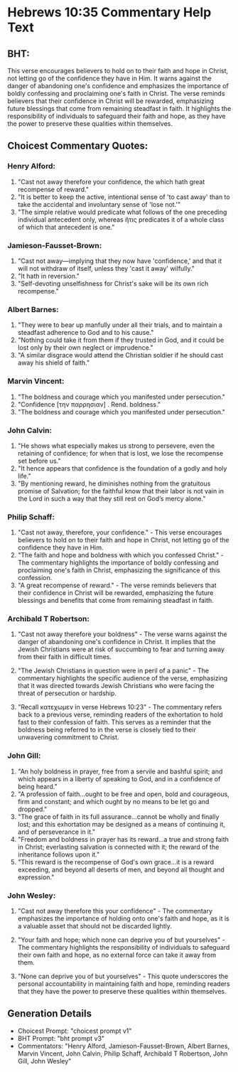 # Hebrews 10:35 Commentary Help Text

## BHT:
This verse encourages believers to hold on to their faith and hope in Christ, not letting go of the confidence they have in Him. It warns against the danger of abandoning one's confidence and emphasizes the importance of boldly confessing and proclaiming one's faith in Christ. The verse reminds believers that their confidence in Christ will be rewarded, emphasizing future blessings that come from remaining steadfast in faith. It highlights the responsibility of individuals to safeguard their faith and hope, as they have the power to preserve these qualities within themselves.

## Choicest Commentary Quotes:
### Henry Alford:
1. "Cast not away therefore your confidence, the which hath great recompense of reward." 
2. "It is better to keep the active, intentional sense of 'to cast away' than to take the accidental and involuntary sense of 'lose not.'"
3. "The simple relative would predicate what follows of the one preceding individual antecedent only, whereas ἥτις predicates it of a whole class of which that antecedent is one."

### Jamieson-Fausset-Brown:
1. "Cast not away—implying that they now have 'confidence,' and that it will not withdraw of itself, unless they 'cast it away' wilfully."
2. "It hath in reversion."
3. "Self-devoting unselfishness for Christ's sake will be its own rich recompense."

### Albert Barnes:
1. "They were to bear up manfully under all their trials, and to maintain a steadfast adherence to God and to his cause."
2. "Nothing could take it from them if they trusted in God, and it could be lost only by their own neglect or imprudence."
3. "A similar disgrace would attend the Christian soldier if he should cast away his shield of faith."

### Marvin Vincent:
1. "The boldness and courage which you manifested under persecution."
2. "Confidence [την παρρησιαν] . Rend. boldness."
3. "The boldness and courage which you manifested under persecution."

### John Calvin:
1. "He shows what especially makes us strong to persevere, even the retaining of confidence; for when that is lost, we lose the recompense set before us."
2. "It hence appears that confidence is the foundation of a godly and holy life."
3. "By mentioning reward, he diminishes nothing from the gratuitous promise of Salvation; for the faithful know that their labor is not vain in the Lord in such a way that they still rest on God’s mercy alone."

### Philip Schaff:
1. "Cast not away, therefore, your confidence." - This verse encourages believers to hold on to their faith and hope in Christ, not letting go of the confidence they have in Him.
2. "The faith and hope and boldness with which you confessed Christ." - The commentary highlights the importance of boldly confessing and proclaiming one's faith in Christ, emphasizing the significance of this confession.
3. "A great recompense of reward." - The verse reminds believers that their confidence in Christ will be rewarded, emphasizing the future blessings and benefits that come from remaining steadfast in faith.

### Archibald T Robertson:
1. "Cast not away therefore your boldness" - The verse warns against the danger of abandoning one's confidence in Christ. It implies that the Jewish Christians were at risk of succumbing to fear and turning away from their faith in difficult times.

2. "The Jewish Christians in question were in peril of a panic" - The commentary highlights the specific audience of the verse, emphasizing that it was directed towards Jewish Christians who were facing the threat of persecution or hardship.

3. "Recall κατεχωμεν in verse Hebrews 10:23" - The commentary refers back to a previous verse, reminding readers of the exhortation to hold fast to their confession of faith. This serves as a reminder that the boldness being referred to in the verse is closely tied to their unwavering commitment to Christ.

### John Gill:
1. "An holy boldness in prayer, free from a servile and bashful spirit; and which appears in a liberty of speaking to God, and in a confidence of being heard."
2. "A profession of faith...ought to be free and open, bold and courageous, firm and constant; and which ought by no means to be let go and dropped."
3. "The grace of faith in its full assurance...cannot be wholly and finally lost; and this exhortation may be designed as a means of continuing it, and of perseverance in it."
4. "Freedom and boldness in prayer has its reward...a true and strong faith in Christ; everlasting salvation is connected with it; the reward of the inheritance follows upon it."
5. "This reward is the recompense of God's own grace...it is a reward exceeding, and beyond all deserts of men, and beyond all thought and expression."

### John Wesley:
1. "Cast not away therefore this your confidence" - The commentary emphasizes the importance of holding onto one's faith and hope, as it is a valuable asset that should not be discarded lightly.

2. "Your faith and hope; which none can deprive you of but yourselves" - The commentary highlights the responsibility of individuals to safeguard their own faith and hope, as no external force can take it away from them.

3. "None can deprive you of but yourselves" - This quote underscores the personal accountability in maintaining faith and hope, reminding readers that they have the power to preserve these qualities within themselves.


## Generation Details
- Choicest Prompt: "choicest prompt v1"
- BHT Prompt: "bht prompt v3"
- Commentators: "Henry Alford, Jamieson-Fausset-Brown, Albert Barnes, Marvin Vincent, John Calvin, Philip Schaff, Archibald T Robertson, John Gill, John Wesley"
